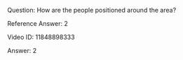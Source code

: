 Question: How are the people positioned around the area?

Reference Answer: 2

Video ID: 11848898333

Answer: 2

